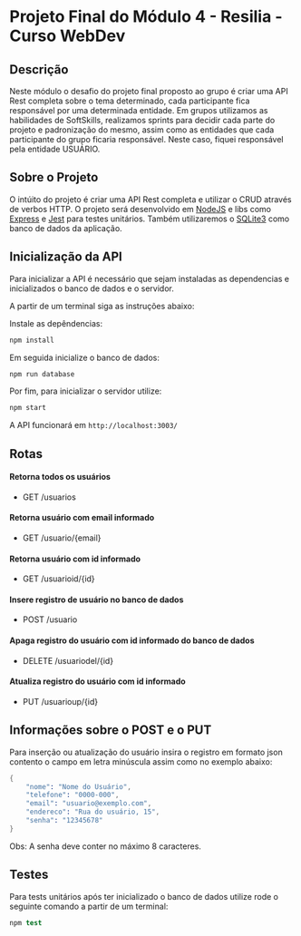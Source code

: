 # Projeto Final do Módulo 4 - Resilia - Curso WebDev


## Descrição
Neste módulo o desafio do projeto final proposto ao grupo é criar uma API Rest completa sobre o tema determinado, cada participante fica responsável por uma determinada entidade. Em grupos utilizamos as habilidades de SoftSkills, realizamos sprints para decidir cada parte do projeto e padronização do mesmo, assim como as entidades que cada participante do grupo ficaria responsável. Neste caso, fiquei responsável pela entidade USUÁRIO.

## Sobre o Projeto
O intúito do projeto é criar uma API Rest completa e utilizar o CRUD através de verbos HTTP. O projeto será desenvolvido em [NodeJS](https://nodejs.org/en/about/) e libs como [Express](https://expressjs.com/) e [Jest](https://jestjs.io/pt-BR/) para testes unitários. Também utilizaremos o [SQLite3](https://www.npmjs.com/package/sqlite3) como banco de dados da aplicação.


## Inicialização da API
Para inicializar a API é necessário que sejam instaladas as dependencias e inicializados o banco de dados e o servidor.

A partir de um terminal siga as instruções abaixo:

Instale as depêndencias:
``` s
npm install
``` 
Em seguida inicialize o banco de dados:
``` s
npm run database
``` 
Por fim, para inicializar o servidor utilize:
``` s
npm start
```
A API funcionará em ``` http://localhost:3003/ ```

## Rotas

#### Retorna todos os usuários
* GET     /usuarios
#### Retorna usuário com email informado
* GET     /usuario/{email}
#### Retorna usuário com id informado
* GET     /usuarioid/{id}
#### Insere registro de usuário no banco de dados
* POST    /usuario
#### Apaga registro do usuário com id informado do banco de dados
* DELETE  /usuariodel/{id}
#### Atualiza registro do usuário com id informado
* PUT     /usuarioup/{id}

## Informações sobre o POST e o PUT
Para inserção ou atualização do usuário insira o registro em formato json contento o campo em letra minúscula assim como no exemplo abaixo:

``` s
{
    "nome": "Nome do Usuário",
    "telefone": "0000-000",
    "email": "usuario@exemplo.com",
    "endereco": "Rua do usuário, 15",
    "senha": "12345678"
}

```
Obs: A senha deve conter no máximo 8 caracteres.

## Testes
Para tests unitários após ter inicializado o banco de dados utilize rode o seguinte comando a partir de um terminal:

``` s
npm test
```









